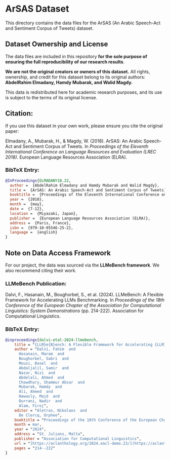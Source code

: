 # ArSAS Dataset

This directory contains the data files for the ArSAS (An Arabic Speech-Act and Sentiment Corpus of Tweets) dataset.

## Dataset Ownership and License

The data files are included in this repository **for the sole purpose of ensuring the full reproducibility of our research results**.

**We are not the original creators or owners of this dataset.** All rights, ownership, and credit for this dataset belong to its original authors: **AbdelRahim Elmadany, Hamdy Mubarak, and Walid Magdy.**

This data is redistributed here for academic research purposes, and its use is subject to the terms of its original license.

## Citation:

If you use this dataset in your own work, please ensure you cite the original paper:

Elmadany, A., Mubarak, H., & Magdy, W. (2018). ArSAS: An Arabic Speech-Act and Sentiment Corpus of Tweets. In *Proceedings of the Eleventh International Conference on Language Resources and Evaluation (LREC 2018)*. European Language Resources Association (ELRA).

### BibTeX Entry:

```bibtex
@InProceedings{ELMADANY18.22,
  author =  {AbdelRahim Elmadany and Hamdy Mubarak and Walid Magdy},
  title =  {ArSAS: An Arabic Speech-Act and Sentiment Corpus of Tweets},
  booktitle =  {Proceedings of the Eleventh International Conference on Language Resources and Evaluation (LREC 2018)},
  year =  {2018},
  month =  {may},
  date =  {7-12},
  location =  {Miyazaki, Japan},
  publisher =  {European Language Resources Association (ELRA)},
  address =  {Paris, France},
  isbn =  {979-10-95546-25-2},
  language =  {english}
}
```

## Note on Data Access Framework

For our project, the data was sourced via the **LLMeBench framework**. We also recommend citing their work.

### LLMeBench Publication:

Dalvi, F., Hasanain, M., Boughorbel, S., et al. (2024). LLMeBench: A Flexible Framework for Accelerating LLMs Benchmarking. In *Proceedings of the 18th Conference of the European Chapter of the Association for Computational Linguistics: System Demonstrations* (pp. 214-222). Association for Computational Linguistics.

### BibTeX Entry:
```bibtex
@inproceedings{dalvi-etal-2024-llmebench,
    title = "{LLM}e{B}ench: A Flexible Framework for Accelerating {LLM}s Benchmarking",
    author = "Dalvi, Fahim  and
      Hasanain, Maram  and
      Boughorbel, Sabri  and
      Mousi, Basel  and
      Abdaljalil, Samir  and
      Nazar, Nizi  and
      Abdelali, Ahmed  and
      Chowdhury, Shammur Absar  and
      Mubarak, Hamdy  and
      Ali, Ahmed  and
      Hawasly, Majd  and
      Durrani, Nadir  and
      Alam, Firoj",
    editor = "Aletras, Nikolaos  and
      De Clercq, Orphee",
    booktitle = "Proceedings of the 18th Conference of the European Chapter of the Association for Computational Linguistics: System Demonstrations",
    month = mar,
    year = "2024",
    address = "St. Julians, Malta",
    publisher = "Association for Computational Linguistics",
    url = "[https://aclanthology.org/2024.eacl-demo.23/](https://aclanthology.org/2024.eacl-demo.23/)",
    pages = "214--222"
}
```
